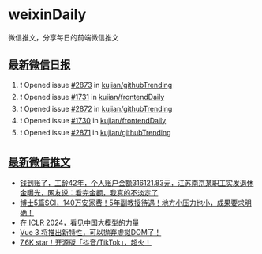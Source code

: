 # weixinDaily
微信推文，分享每日的前端微信推文

## [最新微信日报](https://github.com/kujian/weixinDaily/issues)

<!--START_SECTION:activity-->
1. ❗ Opened issue [#2873](https://github.com/kujian/githubTrending/issues/2873) in [kujian/githubTrending](https://github.com/kujian/githubTrending)
2. ❗ Opened issue [#1731](https://github.com/kujian/frontendDaily/issues/1731) in [kujian/frontendDaily](https://github.com/kujian/frontendDaily)
3. ❗ Opened issue [#2872](https://github.com/kujian/githubTrending/issues/2872) in [kujian/githubTrending](https://github.com/kujian/githubTrending)
4. ❗ Opened issue [#1730](https://github.com/kujian/frontendDaily/issues/1730) in [kujian/frontendDaily](https://github.com/kujian/frontendDaily)
5. ❗ Opened issue [#2871](https://github.com/kujian/githubTrending/issues/2871) in [kujian/githubTrending](https://github.com/kujian/githubTrending)
<!--END_SECTION:activity-->


## [最新微信推文](https://weixin.qdkfweb.cn/)

<!-- BLOG-POST-LIST:START -->
- [钱到账了，工龄42年，个人账户金额316121.83元，江苏南京某职工实发退休金曝光，网友说：看完金额，我真的不淡定了](https://weixin.qdkfweb.cn/47608.html)
- [博士5篇SCI，140万安家费！5年副教授待遇！地方小压力也小，成果要求明确！](https://weixin.qdkfweb.cn/47621.html)
- [在 ICLR 2024，看见中国大模型的力量](https://weixin.qdkfweb.cn/47622.html)
- [Vue 3 将推出新特性，可以抛弃虚拟DOM了！](https://weixin.qdkfweb.cn/47580.html)
- [7.6K star！开源版「抖音/TikTok」，超火！](https://weixin.qdkfweb.cn/47629.html)
<!-- BLOG-POST-LIST:END -->